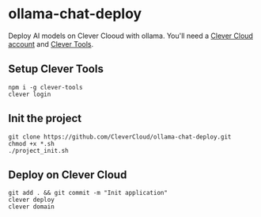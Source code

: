 # ollama-chat-deploy
Deploy AI models on Clever Clooud with ollama. You'll need a [Clever Cloud account](https://console.clever-cloud.com/) and [Clever Tools](https://github.com/CleverCloud/clever-tools).

## Setup Clever Tools
```
npm i -g clever-tools
clever login
```
## Init the project
```
git clone https://github.com/CleverCloud/ollama-chat-deploy.git
chmod +x *.sh
./project_init.sh
```
## Deploy on Clever Cloud
```
git add . && git commit -m "Init application"
clever deploy
clever domain
```